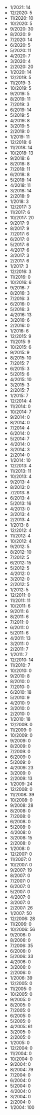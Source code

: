 *  1/2021: 14
*  12/2020: 5
*  11/2020: 10
*  10/2020: 5
*  9/2020: 30
*  8/2020: 9
*  7/2020: 14
*  6/2020: 5
*  5/2020: 11
*  4/2020: 7
*  3/2020: 4
*  2/2020: 20
*  1/2020: 14
*  12/2019: 5
*  11/2019: 3
*  10/2019: 5
*  9/2019: 5
*  8/2019: 11
*  7/2019: 3
*  6/2019: 14
*  5/2019: 5
*  4/2019: 8
*  3/2019: 5
*  2/2019: 0
*  1/2019: 11
*  12/2018: 6
*  11/2018: 14
*  10/2018: 13
*  9/2018: 6
*  8/2018: 8
*  7/2018: 11
*  6/2018: 8
*  5/2018: 14
*  4/2018: 11
*  3/2018: 14
*  2/2018: 9
*  1/2018: 3
*  12/2017: 3
*  11/2017: 6
*  10/2017: 20
*  9/2017: 9
*  8/2017: 9
*  7/2017: 6
*  6/2017: 0
*  5/2017: 6
*  4/2017: 6
*  3/2017: 3
*  2/2017: 6
*  1/2017: 3
*  12/2016: 3
*  11/2016: 0
*  10/2016: 6
*  9/2016: 7
*  8/2016: 3
*  7/2016: 3
*  6/2016: 0
*  5/2016: 3
*  4/2016: 13
*  3/2016: 6
*  2/2016: 0
*  1/2016: 6
*  12/2015: 9
*  11/2015: 9
*  10/2015: 6
*  9/2015: 9
*  8/2015: 10
*  7/2015: 7
*  6/2015: 3
*  5/2015: 6
*  4/2015: 10
*  3/2015: 3
*  2/2015: 7
*  1/2015: 7
*  12/2014: 4
*  11/2014: 0
*  10/2014: 7
*  9/2014: 0
*  8/2014: 0
*  7/2014: 4
*  6/2014: 0
*  5/2014: 7
*  4/2014: 0
*  3/2014: 3
*  2/2014: 0
*  1/2014: 10
*  12/2013: 4
*  11/2013: 11
*  10/2013: 4
*  9/2013: 4
*  8/2013: 0
*  7/2013: 8
*  6/2013: 4
*  5/2013: 16
*  4/2013: 0
*  3/2013: 4
*  2/2013: 4
*  1/2013: 8
*  12/2012: 4
*  11/2012: 4
*  10/2012: 4
*  9/2012: 5
*  8/2012: 10
*  7/2012: 5
*  6/2012: 15
*  5/2012: 5
*  4/2012: 0
*  3/2012: 0
*  2/2012: 5
*  1/2012: 5
*  12/2011: 0
*  11/2011: 11
*  10/2011: 6
*  9/2011: 6
*  8/2011: 6
*  7/2011: 0
*  6/2011: 0
*  5/2011: 6
*  4/2011: 13
*  3/2011: 0
*  2/2011: 7
*  1/2011: 7
*  12/2010: 14
*  11/2010: 7
*  10/2010: 0
*  9/2010: 8
*  8/2010: 0
*  7/2010: 0
*  6/2010: 18
*  5/2010: 9
*  4/2010: 9
*  3/2010: 0
*  2/2010: 0
*  1/2010: 18
*  12/2009: 0
*  11/2009: 0
*  10/2009: 0
*  9/2009: 0
*  8/2009: 0
*  7/2009: 0
*  6/2009: 0
*  5/2009: 0
*  4/2009: 23
*  3/2009: 0
*  2/2009: 13
*  1/2009: 24
*  12/2008: 0
*  11/2008: 39
*  10/2008: 0
*  9/2008: 28
*  8/2008: 0
*  7/2008: 0
*  6/2008: 0
*  5/2008: 0
*  4/2008: 0
*  3/2008: 15
*  2/2008: 0
*  1/2008: 0
*  12/2007: 0
*  11/2007: 0
*  10/2007: 0
*  9/2007: 19
*  8/2007: 0
*  7/2007: 0
*  6/2007: 0
*  5/2007: 0
*  4/2007: 0
*  3/2007: 0
*  2/2007: 26
*  1/2007: 50
*  12/2006: 28
*  11/2006: 0
*  10/2006: 56
*  9/2006: 0
*  8/2006: 0
*  7/2006: 35
*  6/2006: 0
*  5/2006: 33
*  4/2006: 0
*  3/2006: 0
*  2/2006: 0
*  1/2006: 39
*  12/2005: 0
*  11/2005: 0
*  10/2005: 0
*  9/2005: 0
*  8/2005: 0
*  7/2005: 0
*  6/2005: 0
*  5/2005: 0
*  4/2005: 61
*  3/2005: 0
*  2/2005: 0
*  1/2005: 0
*  12/2004: 0
*  11/2004: 0
*  10/2004: 0
*  9/2004: 0
*  8/2004: 79
*  7/2004: 0
*  6/2004: 0
*  5/2004: 0
*  4/2004: 0
*  3/2004: 0
*  2/2004: 0
*  1/2004: 100